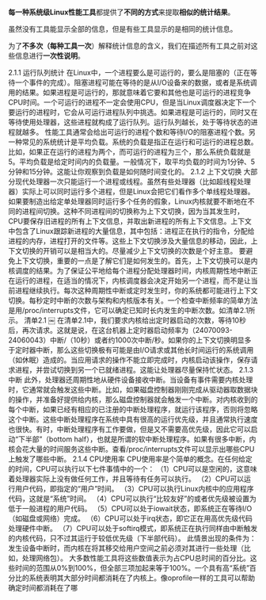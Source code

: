 
# 
**每一种系统级Linux性能工具**都提供了**不同的方式**来提取**相似的统计结果**。

虽然没有工具能显示全部的信息，但是有些工具显示的是相同的统计信息。

为了**不多次（每种工具一次**）解释统计信息的含义，我们在描述所有工具之前对这些信息进行**一次性说明**。

2.1.1 运行队列统计
在Linux中，一个进程要么是可运行的，要么是阻塞的（正在等待一个事件的完成）。阻塞进程可能在等待的是从I/O设备来的数据，或者是系统调用的结果。如果进程是可运行的，那就意味着它要和其他也是可运行的进程竞争CPU时间。一个可运行的进程不一定会使用CPU，但是当Linux调度器决定下一个要运行的进程时，它会从可运行进程队列中挑选。如果进程是可运行的，同时又在等待使用处理器，这些进程就构成了运行队列。运行队列越长，处于等待状态的进程就越多。
性能工具通常会给出可运行的进程个数和等待I/O的阻塞进程个数。另一种常见的系统统计是平均负载。系统的负载是指正在运行和可运行的进程总数。比如，如果正在运行的进程为两个，而可运行的进程为三个，那么系统负载就是5。平均负载是给定时间内的负载量。一般情况下，取平均负载的时间为1分钟、5分钟和15分钟。这能让你观察到负载是如何随时间变化的。
2.1.2 上下文切换
大部分现代处理器一次只能运行一个进程或线程。虽然有些处理器（比如超线程处理器）实际上可以同时运行多个进程，但是Linux会把它们看作多个单线程处理器。如果要制造出给定单处理器同时运行多个任务的假象，Linux内核就要不断地在不同的进程间切换。这种不同进程间的切换称为上下文切换，因为当其发生时，CPU要保存旧进程的所有上下文信息，并取出新进程的所有上下文信息。上下文中包含了Linux跟踪新进程的大量信息，其中包括：进程正在执行的指令，分配给进程的内存，进程打开的文件等。这些上下文切换涉及大量信息的移动，因此，上下文切换的开销可以是相当大的。尽量减少上下文切换的次数是个好主意。
要避免上下文切换，重要的一点是了解它们是如何发生的。首先，上下文切换可以是内核调度的结果。为了保证公平地给每个进程分配处理器时间，内核周期性地中断正在运行的进程，在适当的情况下，内核调度器会决定开始另一个进程，而不是让当前进程继续执行。每次这种周期性中断或定时发生时，你的系统都可能进行上下文切换。每秒定时中断的次数与架构和内核版本有关。一个检查中断频率的简单方法是用/proc/interrupts文件，它可以确定已知时长内发生的中断次数。如清单2.1所示。
清单2.1
￼
在清单2.1中，我们要求内核给出定时器启动的次数，等待10秒后，再次请求。这就是说，在这台机器上定时器启动频率为（24070093-24060043）中断/（10秒）或者约1000次中断/秒。如果你的上下文切换明显多于定时器中断，那么这些切换极有可能是由I/O请求或其他长时间运行的系统调用（如休眠）造成的。当应用请求的操作不能立即完成时，内核启动该操作，保存请求进程，并尝试切换到另一个已就绪进程。这能让处理器尽量保持忙状态。
2.1.3 中断
此外，处理器还周期性地从硬件设备接收中断。当设备有事件需要内核处理时，它通常就会触发这些中断。比如，如果磁盘控制器刚刚完成从驱动器取数据块的操作，并准备好提供给内核，那么磁盘控制器就会触发一个中断。对内核收到的每个中断，如果已经有相应的已注册的中断处理程序，就运行该程序，否则将忽略这个中断。这些中断处理程序在系统中具有很高的运行优先级，并且通常执行速度也很快。有时，中断处理程序有工作要做，但是又不需要高优先级，因此它可以启动“下半部”（bottom half），也就是所谓的软中断处理程序。如果有很多中断，内核会花大量的时间服务这些中断。查看/proc/interrupts文件可以显示出哪些CPU上触发了哪些中断。
2.1.4 CPU使用率
CPU使用率是个简单的概念。在任何给定的时间，CPU可以执行以下七件事情中的一个：
（1）CPU可以是空闲的，这意味着处理器实际上没有做任何工作，并且等待有任务可以执行。
（2）CPU可以运行用户代码，即指定的“用户”时间。
（3）CPU可以执行Linux内核中的应用程序代码，这就是“系统”时间。
（4）CPU可以执行“比较友好”的或者优先级被设置为低于一般进程的用户代码。
（5）CPU可以处于iowait状态，即系统正在等待I/O（如磁盘或网络）完成。
（6）CPU可以处于irq状态，即它正在用高优先级代码处理硬件中断。
（7）CPU可以处于softirq模式，即系统正在执行同样由中断触发的内核代码，只不过其运行于较低优先级（下半部代码）。
此情景出现的条件为：发生设备中断时，而内核在将其移交给用户空间之前必须对其进行一些处理（比如，处理网络包）。
大多数性能工具将这些数值表示为占CPU总时间的百分比。这些时间的范围从0%到100%，但全部三项加起来等于100%。一个具有高“系统”百分比的系统表明其大部分时间都消耗在了内核上。像oprofile一样的工具可以帮助确定时间都消耗在了哪